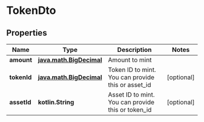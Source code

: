 
# TokenDto

## Properties
Name | Type | Description | Notes
------------ | ------------- | ------------- | -------------
**amount** | [**java.math.BigDecimal**](java.math.BigDecimal.md) | Amount to mint | 
**tokenId** | [**java.math.BigDecimal**](java.math.BigDecimal.md) | Token ID to mint. You can provide this or asset_id |  [optional]
**assetId** | **kotlin.String** | Asset ID to mint. You can provide this or token_id |  [optional]



